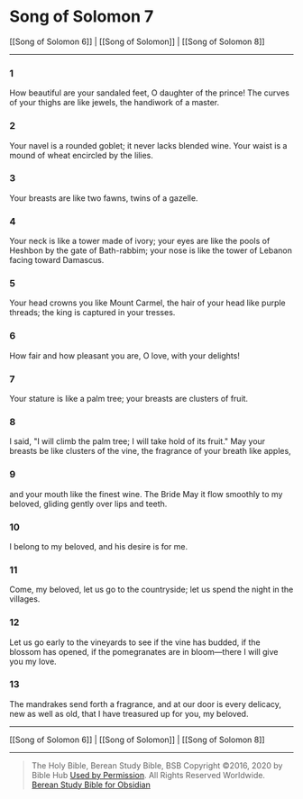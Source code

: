 # Song of Solomon 7

[[Song of Solomon 6]] | [[Song of Solomon]] | [[Song of Solomon 8]]

---

### 1
How beautiful are your sandaled feet, O daughter of the prince! The curves of your thighs are like jewels, the handiwork of a master.

### 2
Your navel is a rounded goblet; it never lacks blended wine. Your waist is a mound of wheat encircled by the lilies.

### 3
Your breasts are like two fawns, twins of a gazelle.

### 4
Your neck is like a tower made of ivory; your eyes are like the pools of Heshbon by the gate of Bath-rabbim; your nose is like the tower of Lebanon facing toward Damascus.

### 5
Your head crowns you like Mount Carmel, the hair of your head like purple threads; the king is captured in your tresses.

### 6
How fair and how pleasant you are, O love, with your delights!

### 7
Your stature is like a palm tree; your breasts are clusters of fruit.

### 8
I said, "I will climb the palm tree; I will take hold of its fruit." May your breasts be like clusters of the vine, the fragrance of your breath like apples,

### 9
and your mouth like the finest wine. The Bride May it flow smoothly to my beloved, gliding gently over lips and teeth.

### 10
I belong to my beloved, and his desire is for me.

### 11
Come, my beloved, let us go to the countryside; let us spend the night in the villages.

### 12
Let us go early to the vineyards to see if the vine has budded, if the blossom has opened, if the pomegranates are in bloom—there I will give you my love.

### 13
The mandrakes send forth a fragrance, and at our door is every delicacy, new as well as old, that I have treasured up for you, my beloved.

---

[[Song of Solomon 6]] | [[Song of Solomon]] | [[Song of Solomon 8]]

---

> The Holy Bible, Berean Study Bible, BSB
> Copyright &copy;2016, 2020 by Bible Hub
> [Used by Permission](https://berean.bible/terms.htm). All Rights Reserved Worldwide.
> [Berean Study Bible for Obsidian](https://github.com/gapmiss/berean-study-bible-for-obsidian)</small>

